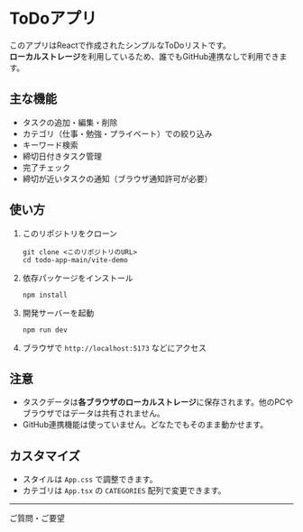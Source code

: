 # ToDoアプリ

このアプリはReactで作成されたシンプルなToDoリストです。  
**ローカルストレージ**を利用しているため、誰でもGitHub連携なしで利用できます。

## 主な機能

- タスクの追加・編集・削除
- カテゴリ（仕事・勉強・プライベート）での絞り込み
- キーワード検索
- 締切日付きタスク管理
- 完了チェック
- 締切が近いタスクの通知（ブラウザ通知許可が必要）

## 使い方

1. このリポジトリをクローン  
   ```
   git clone <このリポジトリのURL>
   cd todo-app-main/vite-demo
   ```

2. 依存パッケージをインストール  
   ```
   npm install
   ```

3. 開発サーバーを起動  
   ```
   npm run dev
   ```

4. ブラウザで `http://localhost:5173` などにアクセス

## 注意

- タスクデータは**各ブラウザのローカルストレージ**に保存されます。他のPCやブラウザではデータは共有されません。
- GitHub連携機能は使っていません。どなたでもそのまま動かせます。

## カスタマイズ

- スタイルは `App.css` で調整できます。
- カテゴリは `App.tsx` の `CATEGORIES` 配列で変更できます。

---

ご質問・ご要望
